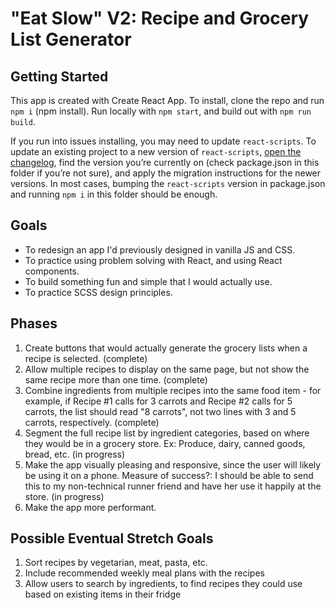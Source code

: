 # "Eat Slow" V2: Recipe and Grocery List Generator

## Getting Started
This app is created with Create React App. To install, clone the repo and run `npm i` (npm install). Run locally with `npm start`, and build out with `npm run build`.

If you run into issues installing, you may need to update `react-scripts`. To update an existing project to a new version of `react-scripts`, [open the changelog](https://github.com/facebook/create-react-app/blob/master/CHANGELOG.md), find the version you’re currently on (check package.json in this folder if you’re not sure), and apply the migration instructions for the newer versions. In most cases, bumping the `react-scripts` version in package.json and running `npm i` in this folder should be enough.

## Goals
- To redesign an app I'd previously designed in vanilla JS and CSS.
- To practice using problem solving with React, and using React components.
- To build something fun and simple that I would actually use.
- To practice SCSS design principles.

## Phases
1. Create buttons that would actually generate the grocery lists when a recipe is selected. (complete)
2. Allow multiple recipes to display on the same page, but not show the same recipe more than one time. (complete)
3. Combine ingredients from multiple recipes into the same food item - for example, if Recipe #1 calls for 3 carrots and Recipe #2 calls for 5 carrots, the list should read "8 carrots", not two lines with 3 and 5 carrots, respectively. (complete)
4. Segment the full recipe list by ingredient categories, based on where they would be in a grocery store. Ex: Produce, dairy, canned goods, bread, etc. (in progress)
5. Make the app visually pleasing and responsive, since the user will likely be using it on a phone. Measure of success?: I should be able to send this to my non-technical runner friend and have her use it happily at the store. (in progress)
6. Make the app more performant.

## Possible Eventual Stretch Goals
1. Sort recipes by vegetarian, meat, pasta, etc.
2. Include recommended weekly meal plans with the recipes
3. Allow users to search by ingredients, to find recipes they could use based on existing items in their fridge